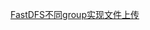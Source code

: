 <!DOCTYPE html>
<html>
<head>
    <meta charset="utf-8">
</head>

<body>

<a href="FastDFS不同group实现文件上传.html">FastDFS不同group实现文件上传</a>

</body>
</html>
